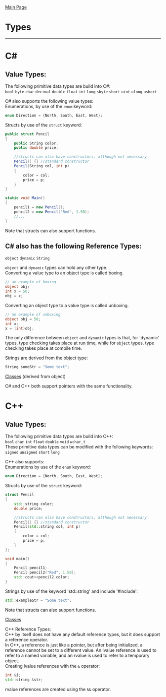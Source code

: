 [Main Page](README.md)

# Types
-------------------------
C#
===
Value Types:  
--------
The following primitive data types are build into C#:  
`bool` `byte` `char` `decimal` `double` `float` `int` `long` `sbyte` `short` `uint` `ulong` `ushort`  

C# also supports the following value types:   
Enumerations, by use of the `enum` keyword:  
```C#
enum Direction = {North, South, East, West};
```
Structs by use of the `struct` keyword:
```C#
public struct Pencil
{
	public String color;
	public double price;

	//structs can also have constructors, although not necessary
	Pencil() {} //standard constructor
	Pencil(String col, int p)
	{
		color = col;
		price = p;
	}
}

static void Main()
{
	pencil1 = new Pencil();
	pencil2 = new Pencil("Red", 1.50);
	//...
}
```
Note that structs can also support functions.   

C# also has the following Reference Types:  
---
`object` `dynamic` `String`  

`object` and `dynamic` types can hold any other type.  
Converting a value type to an object type is called boxing.  

```C#
// an example of boxing
object obj;
int x = 50;
obj = x;
```

Converting an object type to a value type is called unboxing. 
```C#
// an example of unboxing
object obj = 50;
int x;
x = (int)obj;
``` 

The only difference between `object` and `dynamic` types is that, for 'dynamic' types, type checking takes place at run time, while for `object` types, type checking takes place at compile time.  

Strings are derived from the object type:  
```C#
String someStr = "Some text";
``` 
[Classes](class.md) (derived from object)

C# and C++ both support pointers with the same functionality.

C++
===
Value Types:
---
The following primitive data types are build into C++:  
`bool` `char` `int` `float` `double` `void` `wchar_t`  
These primitive data types can be modified with the following keywords:  
`signed` `unsigned` `short` `long`  

C++ also supports:  
Enumerations by use of the `enum` keyword:
```C++
enum Direction = {North, South, East, West};
```
Structs by use of the `struct` keyword:
```C++
struct Pencil
{
	std::string color;
	double price;

	//structs can also have constructors, although not necessary
	Pencil() {} //standard constructor
	Pencil(std::string col, int p)
	{
		color = col;
		price = p;
	}
};

void main()
{
	Pencil pencil1;
	Pencil pencil2("Red", 1.50);
	std::cout<<pencil2.color;
}
```
Strings by use of the keyword 'std::string' and include '#include<string>':
```C++
std::exampleStr = "Some text";
```

Note that structs can also support functions.  

[Classes](class.md)

C++ Reference Types:  
C++ by itself does not have any default reference types, but it does support a reference operator.  
In C++, a reference is just like a pointer, but after being initialized, a reference cannot be set to a different value. An lvalue reference is used to refer to a named variable, and an rvalue is used to refer to a temporary object.  
Creating lvalue references with the `&` operator:  
```C++
int &i;
std::string &str;
```
rvalue references are created using the `&&` operator.